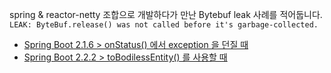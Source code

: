 spring & reactor-netty 조합으로 개발하다가 만난 Bytebuf leak 사례를 적어둡니다.
`LEAK: ByteBuf.release() was not called before it's garbage-collected.`

- [Spring Boot 2.1.6 > onStatus() 에서 exception 을 던질 때](./spring-boot-2.1.6/README.md)
- [Spring Boot 2.2.2 > toBodilessEntity() 를 사용할 때](./spring-boot-2.2.2/README.md)